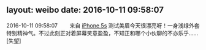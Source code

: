 layout: weibo
date: 2016-10-11 09:58:07
---
<meta name="referrer" content="no-referrer" />

2016-10-11 09:58:07  &nbsp;&nbsp;&nbsp;&nbsp;&nbsp;&nbsp; 来自 <a href="sinaweibo://customweibosource" rel="nofollow">iPhone 5s</a>
测试美眉今天很漂亮呀！一身浅绿外套特别精神气。不过此刻正对着屏幕笑意盈盈，不知正和哪个小伙聊的不亦乐乎……[失望] ​​​
